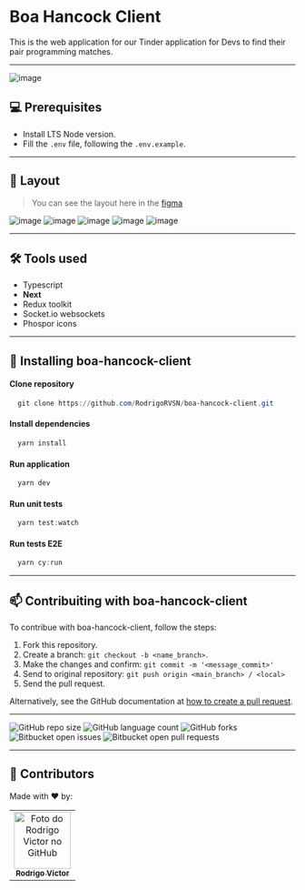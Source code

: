 # Boa Hancock Client

<!--- #################### mudar imagem exemplo #################### --->
This is the web application for our Tinder application for Devs to find their pair programming matches.
___

![image](https://user-images.githubusercontent.com/75763403/202018120-b5cccba4-5509-4a97-9f9a-3c401fa47127.png)

## 💻 Prerequisites

- Install LTS Node version.
- Fill the `.env` file, following the `.env.example`.

<!--- #################### mudar pré-requisitos  ####################--->

___

## 🎨 Layout

> You can see the layout here in the [figma](https://www.figma.com/file/NdSt1Rce1uyTRTn1O9fhlV/Codojo?node-id=503%3A7968)

![image](https://user-images.githubusercontent.com/75763403/204108567-2800bf11-280c-4fbe-95b6-359ea382142a.png)
![image](https://user-images.githubusercontent.com/75763403/204108571-8ba01ff1-f2b7-439c-8628-f44a346a8a43.png)
![image](https://user-images.githubusercontent.com/75763403/204108579-7f5d97c2-18bf-4585-8d32-0a9f8300adce.png)
![image](https://user-images.githubusercontent.com/75763403/204108584-53d98c43-9090-4bd1-8229-ca76df2ac0e5.png)
![image](https://user-images.githubusercontent.com/75763403/205527049-28ee32e4-3382-41cd-b492-9d6055d88b7e.png)

___

## 🛠 Tools used

- Typescript
- <b>Next</b>
- Redux toolkit
- Socket.io websockets
- Phospor icons

<!--- #################### mudar ferramentas #################### --->

___

## 🚀 Installing boa-hancock-client

#### Clone repository

```powershell
  git clone https://github.com/RodrigoRVSN/boa-hancock-client.git
```

#### Install dependencies

```powershell
  yarn install
```

#### Run application

```powershell
  yarn dev
```

#### Run unit tests

```powershell
  yarn test:watch
```

#### Run tests E2E

```powershell
  yarn cy:run
```

___

## 📫 Contribuiting with boa-hancock-client

To contribue with boa-hancock-client, follow the steps:

1. Fork this repository.
2. Create a branch: `git checkout -b <name_branch>`.
3. Make the changes and confirm: `git commit -m '<message_commit>'`
4. Send to original repository: `git push origin <main_branch> / <local>`
5. Send the pull request.

Alternatively, see the GitHub documentation at [how to create a pull request](https://help.github.com/en/github/collaborating-with-issues-and-pull-requests/creating-a-pull-request).

___

<!--- https://shields.io --->

![GitHub repo size](https://img.shields.io/github/repo-size/rodrigorvsn/boa-hancock-client?style=for-the-badge)
![GitHub language count](https://img.shields.io/github/languages/count/rodrigorvsn/boa-hancock-client?style=for-the-badge)
![GitHub forks](https://img.shields.io/github/forks/rodrigorvsn/boa-hancock-client?style=for-the-badge)
![Bitbucket open issues](https://img.shields.io/bitbucket/issues/rodrigorvsn/boa-hancock-client?style=for-the-badge)
![Bitbucket open pull requests](https://img.shields.io/bitbucket/pr-raw/rodrigorvsn/boa-hancock-client?style=for-the-badge)

<!--- #################### mudar badges #################### --->

___

## 🤝 Contributors

Made with ❤️ by:
<table>
  <tbody>
    <tr>
      <td align="center">
        <a href="#">
          <img src="https://github.com/rodrigorvsn.png" width="100px;" alt="Foto do Rodrigo Victor no GitHub"/><br>
          <sub>
            <b>Rodrigo Victor</b>
          </sub>
        </a>
      </td>
    </tr>
  </tbody>
</table>


